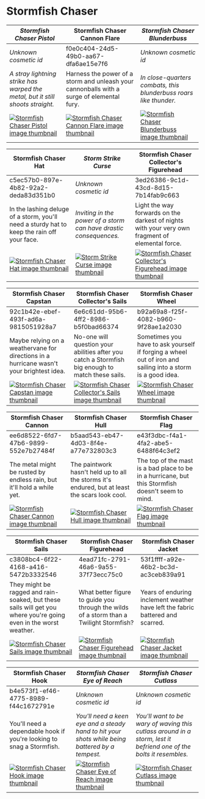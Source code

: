 # Stormfish Chaser

| *Stormfish Chaser Pistol* | Stormfish Chaser Cannon Flare | *Stormfish Chaser Blunderbuss* |
| ------------------------- | ----------------------------- | ------------------------------ |
| *Unknown cosmetic id* | f0e0c404-24d5-49b0-aa67-dfa6ae15e7f6 | *Unknown cosmetic id* |
| *A stray lightning strike has warped the metal, but it still shoots straight.* | Harness the power of a storm and unleash your cannonballs with a surge of elemental fury. | *In close-quarters combats, this blunderbuss roars like thunder.* |
| [![*Stormfish Chaser Pistol* image thumbnail](https://cdn.merciasquill.com/images/67035fed8ad30bf0035179c4)](https://seaofthieves.wiki.gg/wiki/Stormfish_Chaser_Pistol) | [![Stormfish Chaser Cannon Flare image thumbnail](https://seaofthieves.wiki.gg/images/c/c9/Stormfish_Chaser_Cannon_Flare.png)](https://seaofthieves.wiki.gg/wiki/Stormfish_Chaser_Cannon_Flare) | [![*Stormfish Chaser Blunderbuss* image thumbnail](https://cdn.merciasquill.com/images/67035fed8ad30bf0035179c4)](https://seaofthieves.wiki.gg/wiki/Stormfish_Chaser_Blunderbuss) |

| Stormfish Chaser Hat | *Storm Strike Curse* | Stormfish Chaser Collector's Figurehead |
| -------------------- | -------------------- | --------------------------------------- |
| c5ec57b0-897e-4b82-92a2-deda83d351b0 | *Unknown cosmetic id* | 3ed26386-9c1d-43cd-8d15-7b14fab9c663 |
| In the lashing deluge of a storm, you'll need a sturdy hat to keep the rain off your face. | *Inviting in the power of a storm can have drastic consequences.* | Light the way forwards on the darkest of nights with your very own fragment of elemental force. |
| [![Stormfish Chaser Hat image thumbnail](https://seaofthieves.wiki.gg/images/e/e7/Stormfish_Chaser_Hat.png)](https://seaofthieves.wiki.gg/wiki/Stormfish_Chaser_Hat) | [![*Storm Strike Curse* image thumbnail](https://cdn.merciasquill.com/images/67035fed8ad30bf0035179c4)](https://seaofthieves.wiki.gg/wiki/Storm_Strike_Curse) | [![Stormfish Chaser Collector's Figurehead image thumbnail](https://seaofthieves.wiki.gg/images/4/43/Stormfish_Chaser_Collector%27s_Figurehead.png)](https://seaofthieves.wiki.gg/wiki/Stormfish_Chaser_Collector's_Figurehead) |

| Stormfish Chaser Capstan | Stormfish Chaser Collector's Sails | Stormfish Chaser Wheel |
| ------------------------ | ---------------------------------- | ---------------------- |
| 92c1b42e-ebef-493f-ad6a-9815051928a7 | 6e6c61dd-95b6-4ff2-8986-b5f0bad66374 | b92a69a8-f25f-4082-b960-9f28ae1a2030 |
| Maybe relying on a weathervane for directions in a hurricane wasn't your brightest idea. | No-one will question your abilities after you catch a Stormfish big enough to match these sails. | Sometimes you have to ask yourself if forging a wheel out of iron and sailing into a storm is a good idea. |
| [![Stormfish Chaser Capstan image thumbnail](https://seaofthieves.wiki.gg/images/8/80/Stormfish_Chaser_Capstan.png)](https://seaofthieves.wiki.gg/wiki/Stormfish_Chaser_Capstan) | [![Stormfish Chaser Collector's Sails image thumbnail](https://seaofthieves.wiki.gg/images/a/a0/Stormfish_Chaser_Collector%27s_Sails.png)](https://seaofthieves.wiki.gg/wiki/Stormfish_Chaser_Collector's_Sails) | [![Stormfish Chaser Wheel image thumbnail](https://seaofthieves.wiki.gg/images/f/fd/Stormfish_Chaser_Wheel.png)](https://seaofthieves.wiki.gg/wiki/Stormfish_Chaser_Wheel) |

| Stormfish Chaser Cannon | Stormfish Chaser Hull | Stormfish Chaser Flag |
| ----------------------- | --------------------- | --------------------- |
| ee6d8522-6fd7-47b6-9899-552e7b27484f | b5aad543-eb47-4d03-8f4e-a77e732803c3 | e43f3dbc-f4a1-4fa2-abe5-6488f64c3ef2 |
| The metal might be rusted by endless rain, but it'll hold a while yet. | The paintwork hasn't held up to all the storms it's endured, but at least the scars look cool. | The top of the mast is a bad place to be in a hurricane, but this Stormfish doesn't seem to mind. |
| [![Stormfish Chaser Cannon image thumbnail](https://seaofthieves.wiki.gg/images/9/99/Stormfish_Chaser_Cannon.png)](https://seaofthieves.wiki.gg/wiki/Stormfish_Chaser_Cannon) | [![Stormfish Chaser Hull image thumbnail](https://seaofthieves.wiki.gg/images/9/99/Stormfish_Chaser_Hull.png)](https://seaofthieves.wiki.gg/wiki/Stormfish_Chaser_Hull) | [![Stormfish Chaser Flag image thumbnail](https://seaofthieves.wiki.gg/images/4/41/Stormfish_Chaser_Flag.png)](https://seaofthieves.wiki.gg/wiki/Stormfish_Chaser_Flag) |

| Stormfish Chaser Sails | Stormfish Chaser Figurehead | Stormfish Chaser Jacket |
| ---------------------- | --------------------------- | ----------------------- |
| c3808bc4-6f22-4168-a416-5472b3332546 | 4ead71fc-2791-46a6-9a55-37f73ecc75c0 | 53f1ffff-a92e-46b2-bc3d-ac3ceb839a91 |
| They might be ragged and rain-soaked, but these sails will get you where you're going even in the worst weather. | What better figure to guide you through the wilds of a storm than a Twilight Stormfish? | Years of enduring inclement weather have left the fabric battered and scarred. |
| [![Stormfish Chaser Sails image thumbnail](https://seaofthieves.wiki.gg/images/c/c1/Stormfish_Chaser_Sails.png)](https://seaofthieves.wiki.gg/wiki/Stormfish_Chaser_Sails) | [![Stormfish Chaser Figurehead image thumbnail](https://seaofthieves.wiki.gg/images/1/1a/Stormfish_Chaser_Figurehead.png)](https://seaofthieves.wiki.gg/wiki/Stormfish_Chaser_Figurehead) | [![Stormfish Chaser Jacket image thumbnail](https://seaofthieves.wiki.gg/images/0/01/Stormfish_Chaser_Jacket.png)](https://seaofthieves.wiki.gg/wiki/Stormfish_Chaser_Jacket) |

| Stormfish Chaser Hook | *Stormfish Chaser Eye of Reach* | *Stormfish Chaser Cutlass* |
| --------------------- | ------------------------------- | -------------------------- |
| b4e573f1-ef46-4775-8989-f44c1672791e | *Unknown cosmetic id* | *Unknown cosmetic id* |
| You'll need a dependable hook if you're looking to snag a Stormfish. | *You'll need a keen eye and a steady hand to hit your shots while being battered by a tempest.* | *You'll want to be wary of waving this cutlass around in a storm, lest it befriend one of the bolts it resembles.* |
| [![Stormfish Chaser Hook image thumbnail](https://seaofthieves.wiki.gg/images/e/e6/Stormfish_Chaser_Hook.png)](https://seaofthieves.wiki.gg/wiki/Stormfish_Chaser_Hook) | [![*Stormfish Chaser Eye of Reach* image thumbnail](https://cdn.merciasquill.com/images/67035fed8ad30bf0035179c4)](https://seaofthieves.wiki.gg/wiki/Stormfish_Chaser_Eye_of_Reach) | [![*Stormfish Chaser Cutlass* image thumbnail](https://cdn.merciasquill.com/images/67035fed8ad30bf0035179c4)](https://seaofthieves.wiki.gg/wiki/Stormfish_Chaser_Cutlass) |
